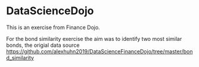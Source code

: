# DataScienceDojo

This is an exercise from Finance Dojo.

For the bond similarity exercise the aim was to identify two most similar bonds, the origial data source 
https://github.com/alexhuhn2019/DataScienceFinanceDojo/tree/master/bond_similarity

